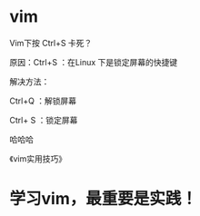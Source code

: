 # vim
Vim下按 Ctrl+S 卡死？

原因：Ctrl+S ：在Linux 下是锁定屏幕的快捷键

解决方法：

Ctrl+Q ：解锁屏幕 

Ctrl+ S ：锁定屏幕

哈哈哈

《vim实用技巧》
# 学习vim，最重要是实践！

